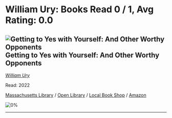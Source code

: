 # William Ury:  Books Read 0 / 1, Avg Rating: 0.0 

## ![Getting to Yes with Yourself: And Other Worthy Opponents](https://covers.openlibrary.org/b/isbn/978-0062363381-M.jpg) Getting to Yes with Yourself: And Other Worthy Opponents
*[William Ury](../authors/WilliamUry)*

Read: 2022

[Massachusetts Library](https://library.minlib.net/search/i=9780062363381) / [Open Library](https://openlibrary.org/isbn/9780062363381) / [Local Book Shop](https://bookshop.org/book/9780062363381) / [Amazon](https://amazon.com/dp/0062363387)

![0%](https://geps.dev/progress/0) 



---
